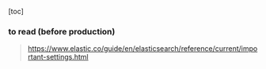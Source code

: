 [toc]

### to read (before production)

> https://www.elastic.co/guide/en/elasticsearch/reference/current/important-settings.html
>
> 